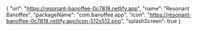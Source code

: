 {
  "url": "https://resonant-banoffee-0c7818.netlify.app",
  "name": "Resonant Banoffee",
  "packageName": "com.banoffee.app",
  "icon": "https://resonant-banoffee-0c7818.netlify.app/icon-512x512.png",
  "splashScreen": true
}
